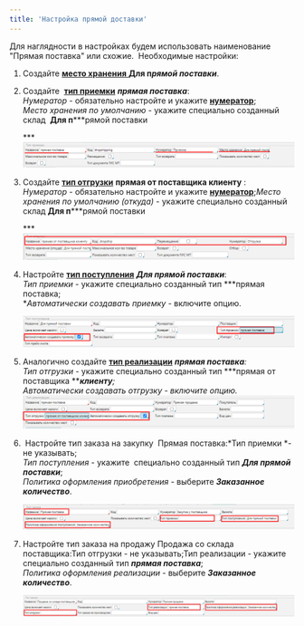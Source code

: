 ```yaml
---
title: 'Настройка прямой доставки'
---
```


Для наглядности в настройках будем использовать наименование "Прямая поставка" или схожие.  Необходимые настройки:

1.  Создайте [**место хранения** ](Location_settings.md)**Для п*****рямой поставки***.
2.  Создайте  **[тип приемки](Receipt_type.md)** ***прямая поставка***:  
    *Нумератор* - обязательно настройте и укажите [**нумератор**](Numerators.md);  
    *Место хранения по умолчанию* - укажите специально созданный склад  **Для п*****рямой поставки  
      
    ***![](attachments/1146933/13828141.png)  
      
3.  Создайте [**тип отгрузки**](Shipment_type.md) **прямая от поставщика клиенту** :  
    *Нумератор* - обязательно настройте и укажите [**нумератор**](Numerators.md);*Место хранения по умолчанию (откуда)* - укажите специально созданный склад **Для п*****рямой поставки  
      
    ***![](attachments/1146933/13828142.png)  
      
4.  Настройте [**тип поступления**](Bill_type.md) ***Для прямой поставки***:  
    *Тип приемки* - укажите специально созданный тип ***прямая поставка;  
    **Автоматически создавать приемку* - включите опцию.  
      
    ![](attachments/1146933/13828143.png)  
      
5.  Аналогично создайте **[тип реализации](Invoice_type.md)** ***прямая поставка**:  
    Тип отгрузки* - укажите специально созданный тип ***прямая от поставщика *****клиенту**;  
    *Автоматически создавать отгрузку *- включите опцию.***![](attachments/1146933/13828144.png)  
      
6.   Настройте тип заказа на закупку  Прямая поставка:*Тип приемки *- не указывать;  
    *Тип поступления* - укажите  специально созданный тип ***Для прямой поставки***;  
    *Политика оформления приобретения* - выберите ***Заказанное количество***.  
      
    ![](attachments/1146933/13828145.png)  
      
7.  Настройте тип заказа на продажу Продажа со склада поставщика:Тип отгрузки - не указывать;Тип реализации - укажите  специально созданный тип ***прямая поставка***;  
    *Политика оформления реализации* - выберите ***Заказанное количество***.   
      
    ![](attachments/1146933/13828146.png)

  



  
